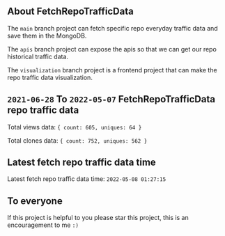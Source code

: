 ## About FetchRepoTrafficData

The `main` branch project can fetch specific repo everyday traffic data and save them in the MongoDB.

The `apis` branch project can expose the apis so that we can get our repo historical traffic data.

The `visualization` branch project is a frontend project that can make the repo traffic data visualization.

## `2021-06-28` To `2022-05-07` FetchRepoTrafficData repo traffic data

Total views data: `{ count: 605, uniques: 64 }`

Total clones data: `{ count: 752, uniques: 562 }`

## Latest fetch repo traffic data time

Latest fetch repo traffic data time: `2022-05-08 01:27:15`

## To everyone

If this project is helpful to you please star this project, this is an encouragement to me `:)`



